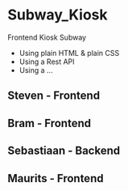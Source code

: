 # Subway_Kiosk
Frontend Kiosk Subway

- Using plain HTML & plain CSS
- Using a Rest API
- Using a ...

## Steven - Frontend
## Bram - Frontend
## Sebastiaan - Backend
## Maurits - Frontend
